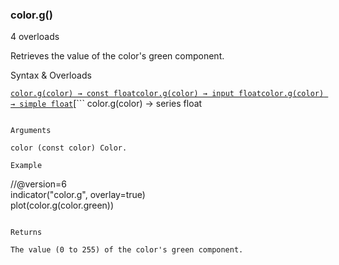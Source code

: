 ### color.g()

4 overloads

Retrieves the value of the color's green component.

Syntax & Overloads

[```
color.g(color) → const float
```](#fun_color.g-0)[```
color.g(color) → input float
```](#fun_color.g-1)[```
color.g(color) → simple float
```](#fun_color.g-2)[```
color.g(color) → series float
```](#fun_color.g-3)

Arguments

color (const color) Color.

Example

```
//@version=6  
indicator("color.g", overlay=true)  
plot(color.g(color.green))
```

Returns

The value (0 to 255) of the color's green component.
